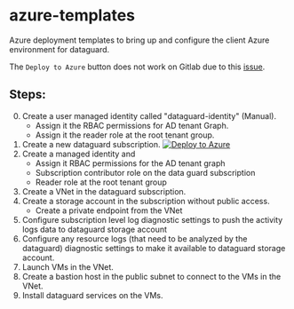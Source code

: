 # azure-templates

Azure deployment templates to bring up and configure the client Azure environment for dataguard.

The `Deploy to Azure` button does not work on Gitlab due to this [issue](https://gitlab.com/gitlab-org/gitlab/-/issues/16732).


## Steps: 
0. Create a user managed identity called "dataguard-identity" (Manual).
    * Assign it the RBAC permissions for AD tenant Graph.
    * Assign it the reader role at the root tenant group.
1. Create a new dataguard subscription. [![Deploy to Azure](https://aka.ms/deploytoazurebutton)](https://portal.azure.com/#create/Microsoft.Template/uri/https%3A%2F%2Fraw.githubusercontent.com%2Fsachintyagi22%2Fazure-templates%2Fmain%2Ftemplates%2Fcreate-dataguard-subscription.json)
2. Create a managed identity and 
    * Assign it RBAC permissions for the AD tenant graph
    * Subscription contributor role on the data guard subscription
    * Reader role at the root tenant group
3. Create a VNet in the dataguard subscription.
4. Create a storage account in the subscription without public access.
    * Create a private endpoint from the VNet
5. Configure subscription level log diagnostic settings to push the activity logs data to dataguard storage account
6. Configure any resource logs (that need to be analyzed by the dataguard) diagnostic settings to make it available to dataguard storage account.
7. Launch VMs in the VNet.
8. Create a bastion host in the public subnet to connect to the VMs in the VNet.
9. Install dataguard services on the VMs.